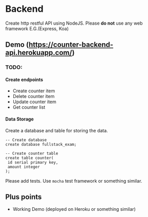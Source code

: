# Backend

Create http restful API using NodeJS. Please **do not** use any web framework E.G.(Express, Koa)

## Demo (https://counter-backend-api.herokuapp.com/)


### TODO:

#### Create endpoints

- Create counter item
- Delete counter item
- Update counter item
- Get counter list

#### Data Storage

Create a database and table for storing the data.

```
-- Create database
create database fullstack_exam;

-- Create counter table
create table counter(
 id serial primary key,
 amount integer
);
```

Please add tests. Use `mocha` test framework or something similar.

## Plus points

- Working Demo (deployed on Heroku or something similar)

